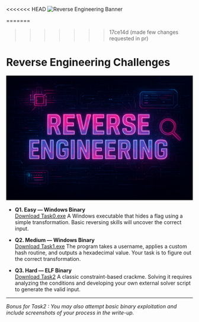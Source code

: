 <<<<<<< HEAD
![Reverse Engineering Banner](/inductions25/track1/reverse-engineering/imgs/banner.png)

=======
>>>>>>> 17ce14d (made few changes requested in pr)
# Reverse Engineering Challenges

![Reverse Engineering Banner](./imgs/banner.png)

- **Q1. Easy — Windows Binary**  
  [Download Task0.exe](/inductions25/track1/reverse-engineering/Task0.exe)
  A Windows executable that hides a flag using a simple transformation.
  Basic reversing skills will uncover the correct input.

- **Q2. Medium — Windows Binary**  
  [Download Task1.exe](/inductions25/track1/reverse-engineering/Task1.exe)
  The program takes a username, applies a custom hash routine, and outputs a hexadecimal value. 
  Your task is to figure out the correct transformation.  

- **Q3. Hard — ELF Binary**  
  [Download Task2](/inductions25/track1/reverse-engineering/Task2)
  A classic constraint-based crackme. 
  Solving it requires analyzing the conditions and developing your own external solver script to generate the valid input.

---

*Bonus for Task2 : You may also attempt basic binary exploitation and include screenshots of your process in the write-up.*

